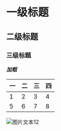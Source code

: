 # 一级标题

## 二级标题

### 三级标题

***加粗***

| 一  | 二  | 三  | 四  |
| :- | :- | :- | :- |
| 1  | 2  | 3  | 4  |
| 5  | 6  | 7  | 8  |

![图片文本12](https://img2.baidu.com/it/u=3100813099,1498367928\&fm=253\&fmt=auto\&app=138\&f=JPEG?w=681\&h=461)
